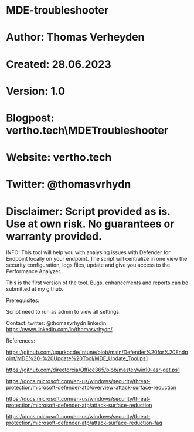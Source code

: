 # MDE-troubleshooter

# Author: Thomas Verheyden
# Created: 28.06.2023
# Version: 1.0
# Blogpost: vertho.tech\MDETroubleshooter
# Website: vertho.tech
# Twitter: @thomasvrhydn
# Disclaimer: Script provided as is. Use at own risk. No guarantees or warranty provided.

INFO:
This tool will help you with analysing issues with Defender for Endpoint locally on your endpoint. The script will centralize in one view the security configuration, logs files, update
and give you access to the Performance Analyzer.

This is the first version of the tool. Bugs, enhancements and reports can be submitted at my github.

Prerequisites: 

Script need to run as admin to view all settings.

Contact:
twitter:  @thomasvrhydn
linkedin: https://www.linkedin.com/in/thomasvrhydn/

References:

https://github.com/ugurkocde/Intune/blob/main/Defender%20for%20Endpoint/MDE%20-%20Update%20Tool/MDE_Update_Tool.ps1

https://github.com/directorcia/Office365/blob/master/win10-asr-get.ps1

https://docs.microsoft.com/en-us/windows/security/threat-protection/microsoft-defender-atp/overview-attack-surface-reduction

https://docs.microsoft.com/en-us/windows/security/threat-protection/microsoft-defender-atp/attack-surface-reduction

https://docs.microsoft.com/en-us/windows/security/threat-protection/microsoft-defender-atp/attack-surface-reduction-faq

